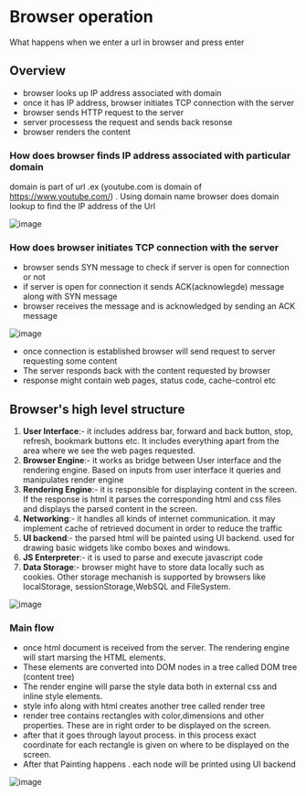 # Browser operation
What happens when we enter a url in browser and press enter

## Overview
* browser looks up IP address associated with domain
* once it has IP address, browser initiates TCP connection with the server
* browser sends HTTP request to the server
* server processess the request and sends back resonse
* browser renders the content

### How does browser finds IP address associated with particular domain
domain is part of url .ex (youtube.com is domain of https://www.youtube.com/) . 
Using domain name browser does domain lookup to find the IP address of the Url



![image](https://user-images.githubusercontent.com/29543196/180203628-b2722dee-1984-4a25-9824-53276d2b44e1.png)

### How does browser initiates TCP connection with the server
* browser sends SYN message to check if server is open for connection or not
* if server is open for connection it sends ACK(acknowlegde) message along with SYN message
* browser receives the message and is acknowledged by sending an ACK message

![image](https://user-images.githubusercontent.com/29543196/180208072-c8681758-0957-43be-8af8-0f22b425ef94.png)

* once connection is established browser will send request to server requesting some content
* The server responds back with the content requested by browser
* response might contain web pages, status code, cache-control etc

## Browser's high level structure
1. **User Interface**:- it includes address bar, forward and back button, stop, refresh, bookmark buttons etc. It includes everything apart from the area where we see the web pages requested.
2. **Browser Engine**:- it works as bridge between User interface and the rendering engine. Based on inputs from user interface it queries and manipulates render engine
3. **Rendering Engine**:- it is responsible for displaying content in the screen. If the response is html it parses the corresponding html and css files and displays the parsed content in the screen.
4. **Networking**:- it handles all kinds of internet communication. it may implement cache of retrieved document in order to reduce the traffic
5. **UI backend**:- the parsed html will be painted using UI backend. used for drawing basic widgets like combo boxes and windows.
6. **JS Enterpreter**:- it is used to parse and execute javascript code
7. **Data Storage**:- browser might have to store data locally such as cookies. Other storage mechanish is supported by browsers like localStorage, sessionStorage,WebSQL and FileSystem.

![image](https://user-images.githubusercontent.com/29543196/180218898-dd081ab0-4a3c-4522-909e-2706b3da50b4.png)

### Main flow
* once html document is received from the server. The rendering engine will start marsing the HTML elements.
* These elements are converted into DOM nodes in a tree called DOM tree (content tree)
* The render engine will parse the style data both in external css and inline style elements.
* style info along with html creates another tree called render tree
* render tree contains rectangles with color,dimensions and other properties. These are in right order to be displayed on the screen.
* after that it goes through layout process. in this process exact coordinate for each rectangle is given on where to be displayed on the screen.
* After that Painting happens . each node will be printed using UI backend 

![image](https://user-images.githubusercontent.com/29543196/180223933-f9550262-04ea-4a0f-bf8d-6465240e207a.png)


